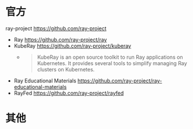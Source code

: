
# 官方

ray-project https://github.com/ray-project
- Ray https://github.com/ray-project/ray
- KubeRay https://github.com/ray-project/kuberay
  * > KubeRay is an open source toolkit to run Ray applications on Kubernetes. It provides several tools to simplify managing Ray clusters on Kubernetes.
- Ray Educational Materials https://github.com/ray-project/ray-educational-materials
- RayFed https://github.com/ray-project/rayfed

# 其他


